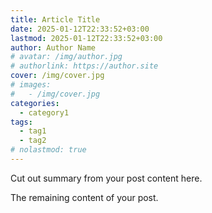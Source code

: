 ```yaml
---
title: Article Title
date: 2025-01-12T22:33:52+03:00
lastmod: 2025-01-12T22:33:52+03:00
author: Author Name
# avatar: /img/author.jpg
# authorlink: https://author.site
cover: /img/cover.jpg
# images:
#   - /img/cover.jpg
categories:
  - category1
tags:
  - tag1
  - tag2
# nolastmod: true
---
```


Cut out summary from your post content here.

<!--more-->

The remaining content of your post.
